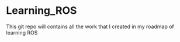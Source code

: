 # Learning_ROS
This git repo will contains all the work that I created in my roadmap of learning ROS
